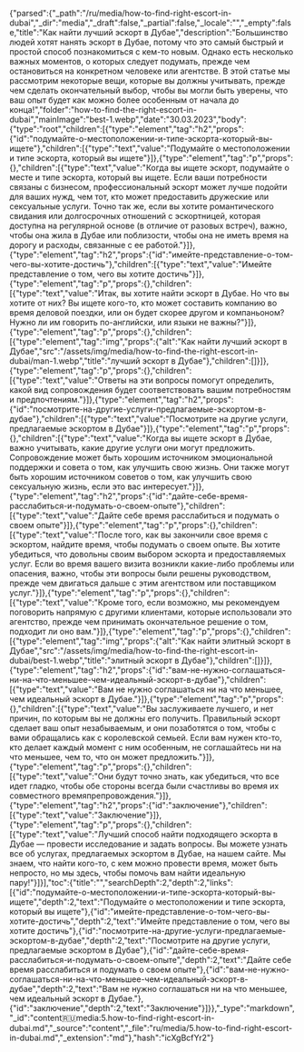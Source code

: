 {"parsed":{"_path":"/ru/media/how-to-find-right-escort-in-dubai","_dir":"media","_draft":false,"_partial":false,"_locale":"","_empty":false,"title":"Как найти лучший эскорт в Дубае","description":"Большинство людей хотят нанять эскорт в Дубае, потому что это самый быстрый и простой способ познакомиться с кем-то новым. Однако есть несколько важных моментов, о которых следует подумать, прежде чем остановиться на конкретном человеке или агентстве. В этой статье мы рассмотрим некоторые вещи, которые вы должны учитывать, прежде чем сделать окончательный выбор, чтобы вы могли быть уверены, что ваш опыт будет как можно более особенным от начала до конца!","folder":"how-to-find-the-right-escort-in-dubai","mainImage":"best-1.webp","date":"30.03.2023","body":{"type":"root","children":[{"type":"element","tag":"h2","props":{"id":"подумайте-о-местоположении-и-типе-эскорта-который-вы-ищете"},"children":[{"type":"text","value":"Подумайте о местоположении и типе эскорта, который вы ищете"}]},{"type":"element","tag":"p","props":{},"children":[{"type":"text","value":"Когда вы ищете эскорт, подумайте о месте и типе эскорта, который вы ищете. Если ваши потребности связаны с бизнесом, профессиональный эскорт может лучше подойти для ваших нужд, чем тот, кто может предоставить дружеские или сексуальные услуги. Точно так же, если вы хотите романтического свидания или долгосрочных отношений с эскортницей, которая доступна на регулярной основе (в отличие от разовых встреч), важно, чтобы она жила в Дубае или поблизости, чтобы она не иметь время на дорогу и расходы, связанные с ее работой."}]},{"type":"element","tag":"h2","props":{"id":"имейте-представление-о-том-чего-вы-хотите-достичь"},"children":[{"type":"text","value":"Имейте представление о том, чего вы хотите достичь"}]},{"type":"element","tag":"p","props":{},"children":[{"type":"text","value":"Итак, вы хотите найти эскорт в Дубае. Но что вы хотите от них? Вы ищете кого-то, кто может составить компанию во время деловой поездки, или он будет скорее другом и компаньоном? Нужно ли им говорить по-английски, или языки не важны?"}]},{"type":"element","tag":"p","props":{},"children":[{"type":"element","tag":"img","props":{"alt":"Как найти лучший эскорт в Дубае","src":"/assets/img/media/how-to-find-the-right-escort-in-dubai/man-1.webp","title":"лучший эскорт в Дубае"},"children":[]}]},{"type":"element","tag":"p","props":{},"children":[{"type":"text","value":"Ответы на эти вопросы помогут определить, какой вид сопровождения будет соответствовать вашим потребностям и предпочтениям."}]},{"type":"element","tag":"h2","props":{"id":"посмотрите-на-другие-услуги-предлагаемые-эскортом-в-дубае"},"children":[{"type":"text","value":"Посмотрите на другие услуги, предлагаемые эскортом в Дубае"}]},{"type":"element","tag":"p","props":{},"children":[{"type":"text","value":"Когда вы ищете эскорт в Дубае, важно учитывать, какие другие услуги они могут предложить. Сопровождение может быть хорошим источником эмоциональной поддержки и совета о том, как улучшить свою жизнь. Они также могут быть хорошим источником советов о том, как улучшить свою сексуальную жизнь, если это вас интересует."}]},{"type":"element","tag":"h2","props":{"id":"дайте-себе-время-расслабиться-и-подумать-о-своем-опыте"},"children":[{"type":"text","value":"Дайте себе время расслабиться и подумать о своем опыте"}]},{"type":"element","tag":"p","props":{},"children":[{"type":"text","value":"После того, как вы закончили свое время с эскортом, найдите время, чтобы подумать о своем опыте. Вы хотите убедиться, что довольны своим выбором эскорта и предоставляемых услуг. Если во время вашего визита возникли какие-либо проблемы или опасения, важно, чтобы эти вопросы были решены руководством, прежде чем двигаться дальше с этим агентством или поставщиком услуг."}]},{"type":"element","tag":"p","props":{},"children":[{"type":"text","value":"Кроме того, если возможно, мы рекомендуем поговорить напрямую с другими клиентами, которые использовали это агентство, прежде чем принимать окончательное решение о том, подходит ли оно вам."}]},{"type":"element","tag":"p","props":{},"children":[{"type":"element","tag":"img","props":{"alt":"Как найти элитный эскорт в Дубае","src":"/assets/img/media/how-to-find-the-right-escort-in-dubai/best-1.webp","title":"элитный эскорт в Дубае"},"children":[]}]},{"type":"element","tag":"h2","props":{"id":"вам-не-нужно-соглашаться-ни-на-что-меньшее-чем-идеальный-эскорт-в-дубае"},"children":[{"type":"text","value":"Вам не нужно соглашаться ни на что меньшее, чем идеальный эскорт в Дубае."}]},{"type":"element","tag":"p","props":{},"children":[{"type":"text","value":"Вы заслуживаете лучшего, и нет причин, по которым вы не должны его получить. Правильный эскорт сделает ваш опыт незабываемым, и они позаботятся о том, чтобы с вами обращались как с королевской семьей. Если вам нужен кто-то, кто делает каждый момент с ним особенным, не соглашайтесь ни на что меньшее, чем то, что он может предложить."}]},{"type":"element","tag":"p","props":{},"children":[{"type":"text","value":"Они будут точно знать, как убедиться, что все идет гладко, чтобы обе стороны всегда были счастливы во время их совместного времяпрепровождения."}]},{"type":"element","tag":"h2","props":{"id":"заключение"},"children":[{"type":"text","value":"Заключение"}]},{"type":"element","tag":"p","props":{},"children":[{"type":"text","value":"Лучший способ найти подходящего эскорта в Дубае — провести исследование и задать вопросы. Вы можете узнать все об услугах, предлагаемых эскортом в Дубае, на нашем сайте. Мы знаем, что найти кого-то, с кем можно провести время, может быть непросто, но мы здесь, чтобы помочь вам найти идеальную пару!"}]}],"toc":{"title":"","searchDepth":2,"depth":2,"links":[{"id":"подумайте-о-местоположении-и-типе-эскорта-который-вы-ищете","depth":2,"text":"Подумайте о местоположении и типе эскорта, который вы ищете"},{"id":"имейте-представление-о-том-чего-вы-хотите-достичь","depth":2,"text":"Имейте представление о том, чего вы хотите достичь"},{"id":"посмотрите-на-другие-услуги-предлагаемые-эскортом-в-дубае","depth":2,"text":"Посмотрите на другие услуги, предлагаемые эскортом в Дубае"},{"id":"дайте-себе-время-расслабиться-и-подумать-о-своем-опыте","depth":2,"text":"Дайте себе время расслабиться и подумать о своем опыте"},{"id":"вам-не-нужно-соглашаться-ни-на-что-меньшее-чем-идеальный-эскорт-в-дубае","depth":2,"text":"Вам не нужно соглашаться ни на что меньшее, чем идеальный эскорт в Дубае."},{"id":"заключение","depth":2,"text":"Заключение"}]}},"_type":"markdown","_id":"content:ru:media:5.how-to-find-right-escort-in-dubai.md","_source":"content","_file":"ru/media/5.how-to-find-right-escort-in-dubai.md","_extension":"md"},"hash":"icXgBcfYr2"}